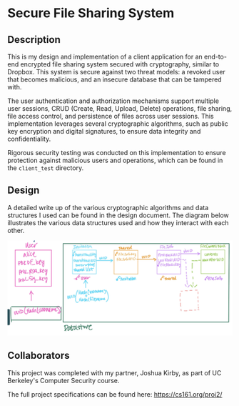 # Secure File Sharing System

## Description 

This is my design and implementation of a client application for an end-to-end encrypted file sharing system secured with cryptography, similar to Dropbox. This system is secure against two threat models: a revoked user that becomes malicious, and an insecure database that can be tampered with.

The user authentication and authorization mechanisms support multiple user sessions, CRUD (Create, Read, Upload, Delete) operations, file sharing, file access control, and persistence of files across user sessions. This implementation leverages several cryptographic algorithms, such as public key encryption and digital signatures, to ensure data integrity and confidentiality. 

Rigorous security testing was conducted on this implementation to ensure protection against malicious users and operations, which can be found in the `client_test` directory.

## Design 

A detailed write up of the various cryptographic algorithms and data structures I used can be found in the design document. The diagram below illustrates the various data structures used and how they interact with each other.

![diagram](<Screenshot 2023-08-04 at 1.42.41 PM.png>)


## Collaborators

This project was completed with my partner, Joshua Kirby, as part of UC Berkeley's Computer Security course.

The full project specifications can be found here: https://cs161.org/proj2/
